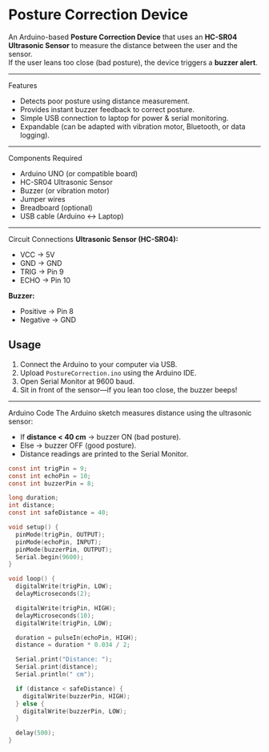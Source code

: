 # Posture Correction Device

An Arduino-based **Posture Correction Device** that uses an **HC-SR04 Ultrasonic Sensor** to measure the distance between the user and the sensor.  
If the user leans too close (bad posture), the device triggers a **buzzer alert**.  

---

Features
- Detects poor posture using distance measurement.
- Provides instant buzzer feedback to correct posture.
- Simple USB connection to laptop for power & serial monitoring.
- Expandable (can be adapted with vibration motor, Bluetooth, or data logging).

---

Components Required
- Arduino UNO (or compatible board)
- HC-SR04 Ultrasonic Sensor
- Buzzer (or vibration motor)
- Jumper wires
- Breadboard (optional)
- USB cable (Arduino ↔ Laptop)

---

Circuit Connections
**Ultrasonic Sensor (HC-SR04):**
- VCC → 5V  
- GND → GND  
- TRIG → Pin 9  
- ECHO → Pin 10  

**Buzzer:**
- Positive → Pin 8  
- Negative → GND  

##  Usage

1. Connect the Arduino to your computer via USB.
2. Upload `PostureCorrection.ino` using the Arduino IDE.
3. Open Serial Monitor at 9600 baud.
4. Sit in front of the sensor—if you lean too close, the buzzer beeps!

---

Arduino Code
The Arduino sketch measures distance using the ultrasonic sensor:  

- If **distance < 40 cm** → buzzer ON (bad posture).  
- Else → buzzer OFF (good posture).  
- Distance readings are printed to the Serial Monitor.  

```c
const int trigPin = 9;
const int echoPin = 10;
const int buzzerPin = 8;

long duration;
int distance;
const int safeDistance = 40;

void setup() {
  pinMode(trigPin, OUTPUT);
  pinMode(echoPin, INPUT);
  pinMode(buzzerPin, OUTPUT);
  Serial.begin(9600);
}

void loop() {
  digitalWrite(trigPin, LOW);
  delayMicroseconds(2);

  digitalWrite(trigPin, HIGH);
  delayMicroseconds(10);
  digitalWrite(trigPin, LOW);

  duration = pulseIn(echoPin, HIGH);
  distance = duration * 0.034 / 2;

  Serial.print("Distance: ");
  Serial.print(distance);
  Serial.println(" cm");

  if (distance < safeDistance) {
    digitalWrite(buzzerPin, HIGH);
  } else {
    digitalWrite(buzzerPin, LOW);
  }

  delay(500);
}


